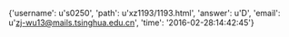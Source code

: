 {'username': u's0250', 'path': u'xz1193/1193.html', 'answer': u'D', 'email': u'zj-wu13@mails.tsinghua.edu.cn', 'time': '2016-02-28:14:42:45'}